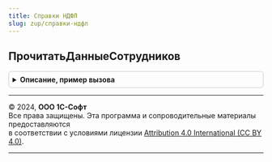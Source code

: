 ```yaml
---
title: Справки НДФЛ
slug: zup/справки-ндфл
---
```



## ПрочитатьДанныеСотрудников
<details style="margin: 1em 0; padding: 0.5em; border: 1px solid #ccc; border-radius: 6px;">

<summary style="font-weight: bold; cursor: pointer;">Описание, пример вызова</summary>

```bsl

// Заполняет данные справок данными сотрудников за налоговый период на дату справки.
//
// Параметры:
//  ДанныеСправок                    - Массив из ДанныеФормыСтруктура, ДанныеФормыЭлементКоллекции,
//                                     ДанныеФормыКоллекция, ТаблицаЗначений
//                                   - заполняемые данные, структура, аналогичная реквизитам документа СправкаНДФЛ
//  НалоговыйПериод                  - Число - год, за который заполняются данные
//  ДатаДокумента                    - Дата
//  ОбновлятьНеФиксированныеДанные   - Булево
//
Процедура ПрочитатьДанныеСотрудников(ДанныеСправок, НалоговыйПериод, ДатаДокумента, Экспорт
```

Пример вызова
```bsl
СправкиНДФЛ.ПрочитатьДанныеСотрудников(ДанныеСправок, НалоговыйПериод, ДатаДокумента, );
```
</details>

---

© 2024, **ООО 1С-Софт**  
Все права защищены. Эта программа и сопроводительные материалы предоставляются  
в соответствии с условиями лицензии [Attribution 4.0 International (CC BY 4.0)](https://creativecommons.org/licenses/by/4.0/legalcode).

---
